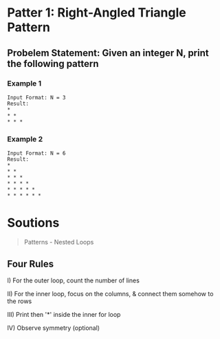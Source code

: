 # Patter 1: Right-Angled Triangle Pattern

## Probelem Statement: Given an integer N, print the following pattern

### Example 1

```
Input Format: N = 3
Result:
*
* *
* * *
```

### Example 2

```
Input Format: N = 6
Result:
*
* *
* * *
* * * *
* * * * *
* * * * * *
```

# Soutions

> Patterns - Nested Loops

## Four Rules

I) For the outer loop, count the number of lines

II) For the inner loop, focus on the columns, & connect them somehow to the rows

III) Print then '\*' inside the inner for loop

IV) Observe symmetry (optional)
